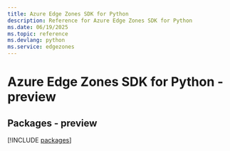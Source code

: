 ```yaml
---
title: Azure Edge Zones SDK for Python
description: Reference for Azure Edge Zones SDK for Python
ms.date: 06/19/2025
ms.topic: reference
ms.devlang: python
ms.service: edgezones
---
```

# Azure Edge Zones SDK for Python - preview
## Packages - preview
[!INCLUDE [packages](edge-zones-index.md)]